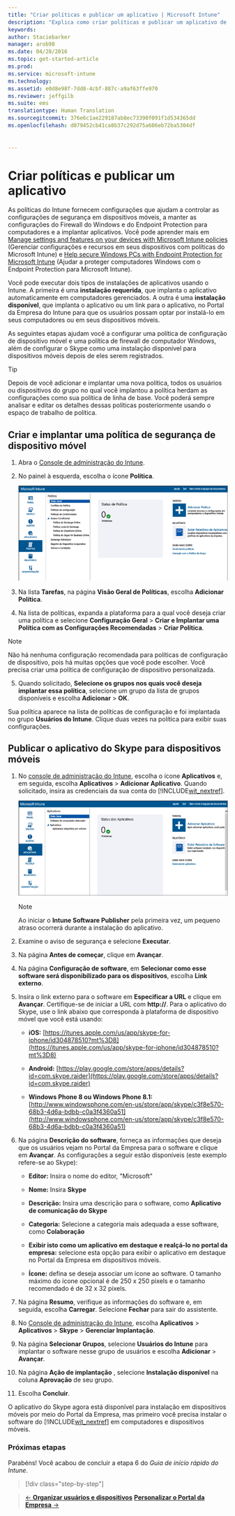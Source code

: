 ```yaml
---
title: "Criar políticas e publicar um aplicativo | Microsoft Intune"
description: "Explica como criar políticas e publicar um aplicativo de exemplo para sua assinatura do Intune"
keywords: 
author: Staciebarker
manager: arob98
ms.date: 04/28/2016
ms.topic: get-started-article
ms.prod: 
ms.service: microsoft-intune
ms.technology: 
ms.assetid: e0d8e98f-7dd8-4cbf-887c-a9af63ffe970
ms.reviewer: jeffgilb
ms.suite: ems
translationtype: Human Translation
ms.sourcegitcommit: 376e6c1ae229187ab8ec73390f091f1d534365dd
ms.openlocfilehash: d079452cb41ca8b37c292d75a606eb72ba5304df


---
```


# Criar políticas e publicar um aplicativo
As políticas do Intune fornecem configurações que ajudam a controlar as configurações de segurança em dispositivos móveis, a manter as configurações do Firewall do Windows e do Endpoint Protection para computadores e a implantar aplicativos. Você pode aprender mais em [Manage settings and features on your devices with Microsoft Intune policies](/Intune/deploy-use/manage-settings-and-features-on-your-devices-with-microsoft-intune-policies) (Gerenciar configurações e recursos em seus dispositivos com políticas do Microsoft Intune) e [Help secure Windows PCs with Endpoint Protection for Microsoft Intune](/Intune/deploy-use/help-secure-windows-pcs-with-endpoint-protection-for-microsoft-intune) (Ajudar a proteger computadores Windows com o Endpoint Protection para Microsoft Intune).

Você pode executar dois tipos de instalações de aplicativos usando o Intune. A primeira é uma **instalação requerida**, que implanta o aplicativo automaticamente em computadores gerenciados. A outra é uma **instalação disponível**, que implanta o aplicativo ou um link para o aplicativo, no Portal da Empresa do Intune para que os usuários possam optar por instalá-lo em seus computadores ou em seus dispositivos móveis.

As seguintes etapas ajudam você a configurar uma política de configuração de dispositivo móvel e uma política de firewall de computador Windows, além de configurar o Skype como uma instalação disponível para dispositivos móveis depois de eles serem registrados.

> [!TIP]
> Depois de você adicionar e implantar uma nova política, todos os usuários ou dispositivos do grupo no qual você implantou a política herdam as configurações como sua política de linha de base. Você poderá sempre analisar e editar os detalhes dessas políticas posteriormente usando o espaço de trabalho de política.


## Criar e implantar uma política de segurança de dispositivo móvel

1.  Abra o [Console de administração do Intune](https://manage.microsoft.com/).

2.  No painel à esquerda, escolha o ícone **Política**.

    ![admin-console-policy-workspace](./media/policy.png)

3.  Na lista **Tarefas**, na página **Visão Geral de Políticas**, escolha **Adicionar Política**.

4.  Na lista de políticas, expanda a plataforma para a qual você deseja criar uma política e selecione **Configuração Geral** > **Criar e Implantar uma Política com as Configurações Recomendadas** > **Criar Política**.

> [!NOTE]
> Não há nenhuma configuração recomendada para políticas de configuração de dispositivo, pois há muitas opções que você pode escolher. Você precisa criar uma política de configuração de dispositivo personalizada.


5.  Quando solicitado, **Selecione os grupos nos quais você deseja implantar essa política**, selecione um grupo da lista de grupos disponíveis e escolha **Adicionar** > **OK**.

Sua política aparece na lista de políticas de configuração e foi implantada no grupo **Usuários do Intune**. Clique duas vezes na política para exibir suas configurações.

## Publicar o aplicativo do Skype para dispositivos móveis

1.  No [console de administração do Intune](https://manage.microsoft.com/), escolha o ícone **Aplicativos** e, em seguida, escolha **Aplicativos** > **Adicionar Aplicativo**. Quando solicitado, insira as credenciais da sua conta do [!INCLUDE[wit_nextref](../includes/wit_nextref_md.md)].

    ![admin-console-apps-workspace](./media/apps.png)

    > [!NOTE]
    > Ao iniciar o **Intune Software Publisher** pela primeira vez, um pequeno atraso ocorrerá durante a instalação do aplicativo.

2.  Examine o aviso de segurança e selecione **Executar**.

3.  Na página **Antes de começar**, clique em **Avançar**.

4.  Na página **Configuração de software**, em **Selecionar como esse software será disponibilizado para os dispositivos**, escolha **Link externo**.

5.  Insira o link externo para o software em **Especificar a URL** e clique em **Avançar**. Certifique-se de iniciar a URL com **http://**. Para o aplicativo do Skype, use o link abaixo que corresponda à plataforma de dispositivo móvel que você está usando:

    -   **iOS:**   [https://itunes.apple.com/us/app/skype-for-iphone/id304878510?mt%3D8](https://itunes.apple.com/us/app/skype-for-iphone/id304878510?mt%3D8)

    -   **Android:**  [https://play.google.com/store/apps/details?id=com.skype.raider](https://play.google.com/store/apps/details?id=com.skype.raider)

    -   **Windows Phone 8 ou Windows Phone 8.1:**  [http://www.windowsphone.com/en-us/store/app/skype/c3f8e570-68b3-4d6a-bdbb-c0a3f4360a51](http://www.windowsphone.com/en-us/store/app/skype/c3f8e570-68b3-4d6a-bdbb-c0a3f4360a51)

6.  Na página **Descrição do software**, forneça as informações que deseja que os usuários vejam no Portal da Empresa para o software e clique em **Avançar**. As configurações a seguir estão disponíveis (este exemplo refere-se ao Skype):

    -   **Editor:** Insira o nome do editor, "Microsoft"

    -   **Nome:** Insira **Skype**

    -   **Descrição:** Insira uma descrição para o software, como **Aplicativo de comunicação do Skype**

    -   **Categoria:** Selecione a categoria mais adequada a esse software, como **Colaboração**

    -   **Exibir isto como um aplicativo em destaque e realçá-lo no portal da empresa:** selecione esta opção para exibir o aplicativo em destaque no Portal da Empresa em dispositivos móveis.

    -   **Ícone:** defina se deseja associar um ícone ao software. O tamanho máximo do ícone opcional é de 250 x 250 pixels e o tamanho recomendado é de 32 x 32 pixels.

7.  Na página **Resumo**, verifique as informações do software e, em seguida, escolha **Carregar**. Selecione **Fechar** para sair do assistente.

8.  No [Console de administração do Intune](https://manage.microsoft.com/), escolha **Aplicativos** > **Aplicativos** > **Skype** > **Gerenciar Implantação**.

9. Na página **Selecionar Grupos**, selecione **Usuários do Intune** para implantar o software nesse grupo de usuários e escolha **Adicionar** > **Avançar**.

10. Na página **Ação de implantação** , selecione **Instalação disponível** na coluna **Aprovação** de seu grupo.

11. Escolha **Concluir**.

O aplicativo do Skype agora está disponível para instalação em dispositivos móveis por meio do Portal da Empresa, mas primeiro você precisa instalar o software do [!INCLUDE[wit_nextref](../includes/wit_nextref_md.md)] em computadores e dispositivos móveis.


### Próximas etapas
Parabéns! Você acabou de concluir a etapa 6 do *Guia de início rápido do Intune*.

>[!div class="step-by-step"]

>[&larr; **Organizar usuários e dispositivos**](.\start-with-a-paid-subscription-to-microsoft-intune-step-5.md)       [**Personalizar o Portal da Empresa** &rarr;](.\start-with-a-paid-subscription-to-microsoft-intune-step-7.md)  



<!--HONumber=Jul16_HO3-->


